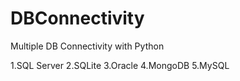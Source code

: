 # DBConnectivity

Multiple DB Connectivity with Python

1.SQL Server
2.SQLite
3.Oracle
4.MongoDB
5.MySQL

